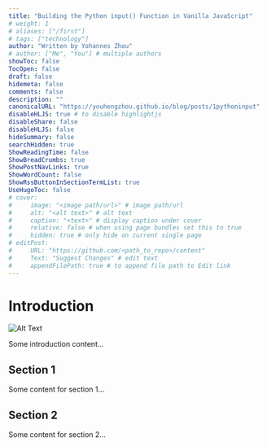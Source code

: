 ```yaml
---
title: "Building the Python input() Function in Vanilla JavaScript"
# weight: 1
# aliases: ["/first"]
# tags: ["technology"]
author: "Written by Yohannes Zhou"
# author: ["Me", "You"] # multiple authors
showToc: false
TocOpen: false
draft: false
hidemeta: false
comments: false
description: ""
canonicalURL: "https://youhengzhou.github.io/blog/posts/1pythoninput"
disableHLJS: true # to disable highlightjs
disableShare: false
disableHLJS: false
hideSummary: false
searchHidden: true
ShowReadingTime: false
ShowBreadCrumbs: true
ShowPostNavLinks: true
ShowWordCount: false
ShowRssButtonInSectionTermList: true
UseHugoToc: false
# cover:
#     image: "<image path/url>" # image path/url
#     alt: "<alt text>" # alt text
#     caption: "<text>" # display caption under cover
#     relative: false # when using page bundles set this to true
#     hidden: true # only hide on current single page
# editPost:
#     URL: "https://github.com/<path_to_repo>/content"
#     Text: "Suggest Changes" # edit text
#     appendFilePath: true # to append file path to Edit link
---
```


# Introduction

![Alt Text](/blog/images/1pythoninput/test.jpg)

Some introduction content...

## Section 1

Some content for section 1...

## Section 2

Some content for section 2...
